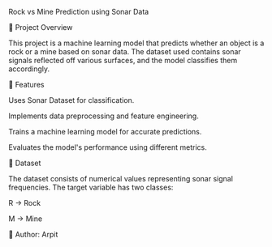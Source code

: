 Rock vs Mine Prediction using Sonar Data

📌 Project Overview

This project is a machine learning model that predicts whether an object is a rock or a mine based on sonar data. The dataset used contains sonar signals reflected off various surfaces, and the model classifies them accordingly.

🚀 Features

Uses Sonar Dataset for classification.

Implements data preprocessing and feature engineering.

Trains a machine learning model for accurate predictions.

Evaluates the model's performance using different metrics.

📂 Dataset

The dataset consists of numerical values representing sonar signal frequencies. The target variable has two classes:

R → Rock

M → Mine

📌 Author: Arpit
